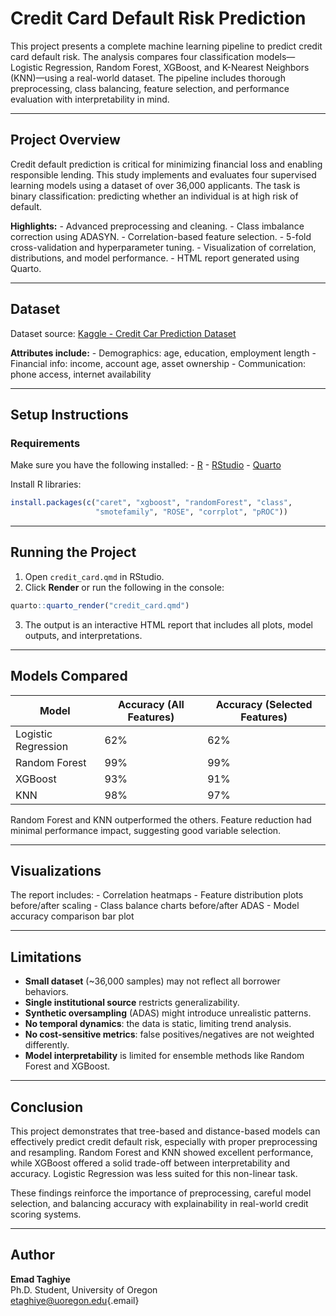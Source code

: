 # Credit Card Default Risk Prediction

This project presents a complete machine learning pipeline to predict credit card default risk. The analysis compares four classification models—Logistic Regression, Random Forest, XGBoost, and K-Nearest Neighbors (KNN)—using a real-world dataset. The pipeline includes thorough preprocessing, class balancing, feature selection, and performance evaluation with interpretability in mind.

------------------------------------------------------------------------

## Project Overview

Credit default prediction is critical for minimizing financial loss and enabling responsible lending. This study implements and evaluates four supervised learning models using a dataset of over 36,000 applicants. The task is binary classification: predicting whether an individual is at high risk of default.

**Highlights:** - Advanced preprocessing and cleaning. - Class imbalance correction using ADASYN. - Correlation-based feature selection. - 5-fold cross-validation and hyperparameter tuning. - Visualization of correlation, distributions, and model performance. - HTML report generated using Quarto.

------------------------------------------------------------------------

## Dataset

Dataset source: [Kaggle - Credit Car Prediction Dataset](https://www.kaggle.com/datasets/tanayatipre/car-price-prediction-dataset/data?select=train_data.csv)

**Attributes include:** - Demographics: age, education, employment length - Financial info: income, account age, asset ownership - Communication: phone access, internet availability

------------------------------------------------------------------------

## Setup Instructions

### Requirements

Make sure you have the following installed: - [R](https://www.r-project.org/) - [RStudio](https://posit.co/) - [Quarto](https://quarto.org/)

Install R libraries:

``` r
install.packages(c("caret", "xgboost", "randomForest", "class", 
                   "smotefamily", "ROSE", "corrplot", "pROC"))
```

------------------------------------------------------------------------

## Running the Project

1.  Open `credit_card.qmd` in RStudio.
2.  Click **Render** or run the following in the console:

``` r
quarto::quarto_render("credit_card.qmd")
```

3.  The output is an interactive HTML report that includes all plots, model outputs, and interpretations.

------------------------------------------------------------------------

## Models Compared

| Model               | Accuracy (All Features) | Accuracy (Selected Features) |
|---------------------|-------------------------|------------------------------|
| Logistic Regression | 62%                     | 62%                          |
| Random Forest       | 99%                     | 99%                          |
| XGBoost             | 93%                     | 91%                          |
| KNN                 | 98%                     | 97%                          |

Random Forest and KNN outperformed the others. Feature reduction had minimal performance impact, suggesting good variable selection.

------------------------------------------------------------------------

## Visualizations

The report includes: - Correlation heatmaps - Feature distribution plots before/after scaling - Class balance charts before/after ADAS - Model accuracy comparison bar plot

------------------------------------------------------------------------

## Limitations

-   **Small dataset** (\~36,000 samples) may not reflect all borrower behaviors.
-   **Single institutional source** restricts generalizability.
-   **Synthetic oversampling** (ADAS) might introduce unrealistic patterns.
-   **No temporal dynamics**: the data is static, limiting trend analysis.
-   **No cost-sensitive metrics**: false positives/negatives are not weighted differently.
-   **Model interpretability** is limited for ensemble methods like Random Forest and XGBoost.

------------------------------------------------------------------------

## Conclusion

This project demonstrates that tree-based and distance-based models can effectively predict credit default risk, especially with proper preprocessing and resampling. Random Forest and KNN showed excellent performance, while XGBoost offered a solid trade-off between interpretability and accuracy. Logistic Regression was less suited for this non-linear task.

These findings reinforce the importance of preprocessing, careful model selection, and balancing accuracy with explainability in real-world credit scoring systems.

------------------------------------------------------------------------

## Author

**Emad Taghiye**\
Ph.D. Student, University of Oregon\
[etaghiye\@uoregon.edu](mailto:etaghiye@uoregon.edu){.email}
